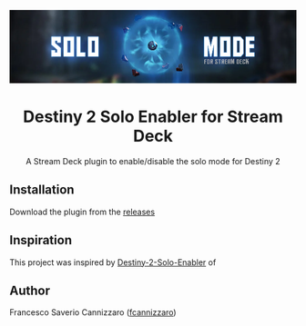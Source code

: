 <p align="center">
  <img width="600" src="https://github.com/fcannizzaro/com.destiny.solo.enabler/blob/main/media/header.png?raw=true">
    <h1 align="center">Destiny 2 Solo Enabler for Stream Deck</h1>
    <p  align="center">A Stream Deck plugin to enable/disable the solo mode for Destiny 2</p>
</p>

## Installation

Download the plugin from the [releases](https://github.com/fcannizzaro/com.destiny.solo.enabler/releases/latest)
<!--
 or from below:
[comment]: <>  [![download](https://github.com/fcannizzaro/com.destiny.solo.enabler/blob/main/media/download.png?raw=true)](https://apps.elgato.com/plugins/com.destiny.solo.enabler)
-->

## Inspiration
This project was inspired by [Destiny-2-Solo-Enabler](https://github.com/DrNoLife/Destiny-2-Solo-Enabler) of 

## Author

Francesco Saverio Cannizzaro ([fcannizzaro](https://github.com/fcannizzaro))
